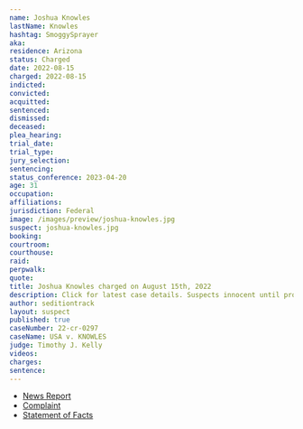 ```yaml
---
name: Joshua Knowles
lastName: Knowles
hashtag: SmoggySprayer
aka:
residence: Arizona
status: Charged
date: 2022-08-15
charged: 2022-08-15
indicted:
convicted:
acquitted:
sentenced:
dismissed:
deceased:
plea_hearing:
trial_date:
trial_type:
jury_selection:
sentencing:
status_conference: 2023-04-20
age: 31
occupation:
affiliations:
jurisdiction: Federal
image: /images/preview/joshua-knowles.jpg
suspect: joshua-knowles.jpg
booking:
courtroom:
courthouse:
raid:
perpwalk:
quote:
title: Joshua Knowles charged on August 15th, 2022
description: Click for latest case details. Suspects innocent until proven guilty.
author: seditiontrack
layout: suspect
published: true
caseNumber: 22-cr-0297
caseName: USA v. KNOWLES
judge: Timothy J. Kelly
videos:
charges:
sentence:
---
```

- [News Report](https://www.12news.com/article/news/crime/2-arizonans-arrested-during-us-capitol-riot/75-4a732b64-9442-4b03-9e47-c8d1b87413a1)
- [Complaint](https://www.justice.gov/usao-dc/case-multi-defendant/file/1530561/download)
- [Statement of Facts](https://www.justice.gov/usao-dc/case-multi-defendant/file/1530566/download)
